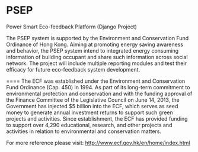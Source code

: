 PSEP
====

Power Smart Eco-feedback Platform (Django Project)

The PSEP system is supported by the Environment and Conservation Fund Ordinance of Hong Kong. Aiming at promoting energy saving awareness and behavior, the PSEP system intend to integrated energy consuming information of building occupant and share such information across social network. The project will include multiple reporting modules and test their efficacy for future eco-feedback system development. 



====
The ECF was established under the Environment and Conservation Fund Ordinance (Cap. 450) in 1994. As part of its long-term commitment to environmental protection and conservation and with the funding approval of the Finance Committee of the Legislative Council on June 14, 2013, the Government has injected $5 billion into the ECF, which serves as seed money to generate annual investment returns to support such green projects and activities. Since establishment, the ECF has provided funding to support over 4,290 educational, research, and other projects and activities in relation to environmental and conservation matters.

For more reference please visit:
http://www.ecf.gov.hk/en/home/index.html 

